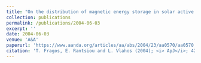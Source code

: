 ```yaml
---
title: "On the distribution of magnetic energy storage in solar active regions"
collection: publications
permalink: /publications/2004-06-03
excerpt: ''
date: 2004-06-03
venue: 'A&A'
paperurl: 'https://www.aanda.org/articles/aa/abs/2004/23/aa0570/aa0570.html'
citation: 'T. Fragos, E. Rantsiou and L. Vlahos (2004); <i> ApJ</i>; 420 (2)'
---
```

